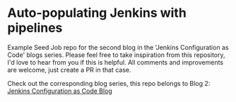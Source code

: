 # Auto-populating Jenkins with pipelines
Example Seed Job repo for the second blog in the 'Jenkins Configuration as Code' blogs series. Please feel free to take inspiration from this repository, I'd love to hear from you if this is helpful. All comments and improvements are welcome, just create a PR in that case.

Check out the corresponding blog series, this repo belongs to Blog 2: [Jenkins Configuration as Code Blog](https://github.com/m-goos/jenkins-configuration-as-code-blog)

